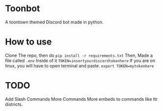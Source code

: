 # Toonbot
A toontown themed Discord bot made in python.

# How to use
Clone The repo, then do 
```pip install -r requirements.txt```
Then, Made a file called ``.env`` Inside of it
``TOKEN=insertyourdiscordtokenhere``
If you are on linux, you will have to open terminal and paste. ``export TOKEN=mytokenhere`` 

# TODO
Add Slash Commands
More Commands
More embeds to commands like ttr districts.
